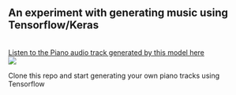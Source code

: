 <h2>An experiment with generating music using Tensorflow/Keras</h2>
<br>
<a href = "https://soundcloud.com/asutosh-panda/deep-learning-generated-piano-track-trained-using-rnn-on-tensorflowkeras" target="_blank"> Listen to the Piano audio track generated by this model here
<br>
<img src = "https://raw.githubusercontent.com/Asutosh11/ML-pianist/master/ml-pianist-image.PNG">
</a>

<br>
<p>Clone this repo and start generating your own piano tracks using Tensorflow</p>
